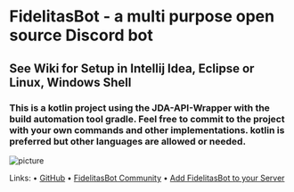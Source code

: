 # FidelitasBot - a multi purpose open source Discord bot
## See Wiki for Setup in Intellij Idea, Eclipse or Linux, Windows Shell

### This is a kotlin project using the JDA-API-Wrapper with the build automation tool gradle. Feel free to commit to the project with your own commands and other implementations. kotlin is preferred but other languages are allowed or needed.

![picture](https://media.discordapp.net/attachments/979110196372713502/1093517438143967342/image.png)

Links:
 • [GitHub](https://github.com/TollerNamen/FidelitasBot)
 • [FidelitasBot Community](https://discord.gg/EcbnGTSMZZ)
 • [Add FidelitasBot to your Server](https://discord.com/api/oauth2/authorize?client_id=1000390823273304066&permissions=8&scope=bot)
